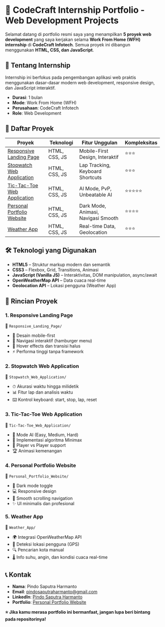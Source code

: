 # 🚀 CodeCraft Internship Portfolio - Web Development Projects

Selamat datang di portfolio resmi saya yang menampilkan **5 proyek web development** yang saya kerjakan selama **Work From Home (WFH) internship** di **CodeCraft Infotech**. Semua proyek ini dibangun menggunakan **HTML, CSS, dan JavaScript**.

## 🎯 Tentang Internship

Internship ini berfokus pada pengembangan aplikasi web praktis menggunakan dasar-dasar modern web development, responsive design, dan JavaScript interaktif.

- **Durasi**: 1 bulan
- **Mode**: Work From Home (WFH)  
- **Perusahaan**: CodeCraft Infotech  
- **Role**: Web Development

## 🌟 Daftar Proyek

| Proyek | Teknologi | Fitur Unggulan | Kompleksitas |
|--------|-----------|----------------|--------------|
| [Responsive Landing Page](Responsive_Landing_Page/) | HTML, CSS, JS | Mobile-First Design, Interaktif | ⭐⭐⭐ |
| [Stopwatch Web Application](Stopwatch_Web_Application/) | HTML, CSS, JS | Lap Tracking, Keyboard Shortcuts | ⭐⭐⭐ |
| [Tic-Tac-Toe Web Application](Tic-Tac-Toe_Web_Application/) | HTML, CSS, JS | AI Mode, PvP, Unbeatable AI | ⭐⭐⭐⭐⭐ |
| [Personal Portfolio Website](Personal_Portfolio_Website/) | HTML, CSS, JS | Dark Mode, Animasi, Navigasi Smooth | ⭐⭐⭐⭐ |
| [Weather App](Weather_App/) | HTML, CSS, JS | Real-time Data, Geolocation | ⭐⭐⭐ |

## 🛠️ Teknologi yang Digunakan

- **HTML5** – Struktur markup modern dan semantik
- **CSS3** – Flexbox, Grid, Transitions, Animasi
- **JavaScript (Vanilla JS)** – Interaktivitas, DOM manipulation, async/await
- **OpenWeatherMap API** – Data cuaca real-time
- **Geolocation API** – Lokasi pengguna (Weather App)

## 📂 Rincian Proyek

### 1. Responsive Landing Page
📁 `Responsive_Landing_Page/`

- 📱 Desain mobile-first
- 📍 Navigasi interaktif (hamburger menu)
- 🎨 Hover effects dan transisi halus
- ⚡ Performa tinggi tanpa framework

### 2. Stopwatch Web Application
📁 `Stopwatch_Web_Application/`

- ⏱ Akurasi waktu hingga milidetik
- 📊 Fitur lap dan analisis waktu
- ⌨️ Kontrol keyboard: start, stop, lap, reset

### 3. Tic-Tac-Toe Web Application
📁 `Tic-Tac-Toe_Web_Application/`

- 🤖 Mode AI (Easy, Medium, Hard)
- 🧠 Implementasi algoritma Minimax
- 👥 Player vs Player support
- 🏆 Animasi kemenangan

### 4. Personal Portfolio Website
📁 `Personal_Portfolio_Website/`

- 🌙 Dark mode toggle
- 💻 Responsive design
- 🎯 Smooth scrolling navigation
- ✨ UI minimalis dan profesional

### 5. Weather App
📁 `Weather_App/`

- 🌍 Integrasi OpenWeatherMap API
- 📍 Deteksi lokasi pengguna (GPS)
- 🔍 Pencarian kota manual
- 🌡️ Info suhu, angin, dan kondisi cuaca real-time

## 📞 Kontak

- **Nama**: Pindo Saputra Harmanto  
- **Email**: [pindosaputraharmanto@gmail.com](mailto:pindosaputraharmanto@gmail.com)  
- **LinkedIn**: [Pindo Saputra Harmanto](https://www.linkedin.com/in/pindo-saputra-harmanto/)  
- **Portfolio**: [Personal Portfolio Website](https://pindo-portfolio.vercel.app/)

**⭐ Jika kamu merasa portfolio ini bermanfaat, jangan lupa beri bintang pada repositorinya!**

